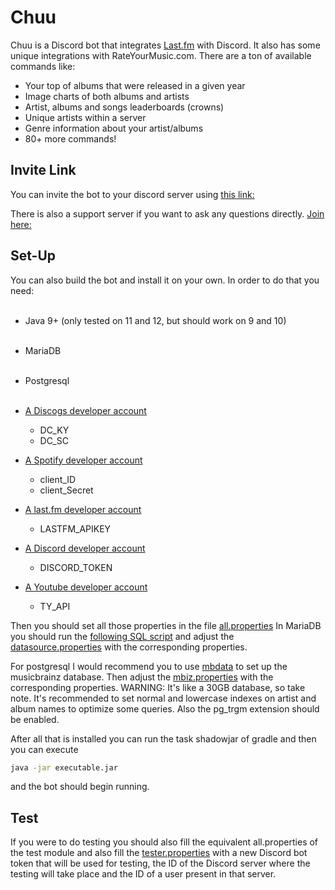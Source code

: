 # Chuu

Chuu is a Discord bot that integrates [Last.fm]([https://www.last.fm/](https://www.last.fm/)) with Discord. It also has some unique integrations with RateYourMusic.com.
There are a ton of available commands like:
  
- Your top of albums that were released in a given year<br>
- Image charts of both albums and artists<br>
- Artist, albums and songs leaderboards (crowns)<br>
- Unique artists within a server<br>
- Genre information about your artist/albums<br>
- 80+ more commands!

## Invite Link

You can invite the bot to your discord server using [this link:](https://discordapp.com/oauth2/authorize?scope=bot&client_id=537353774205894676&permissions=387136)

There is also a support server if you want to ask any questions directly. [Join here:](https://discord.gg/HQGqYD7)
## Set-Up
You can also build the bot and install it on your own.
In order to do that you need:<br><br>
- Java 9+ (only tested on 11 and 12, but should work on 9 and 10)<br><br>
- MariaDB<br><br>
- Postgresql <br><br>
- [A Discogs developer account](https://www.discogs.com/developers)

  - DC_KY
  - DC_SC
 
- [A Spotify developer account](https://developer.spotify.com/)
  - client_ID
  - client_Secret
	
- [A last.fm developer account](https://secure.last.fm/login?next=/api/account/create)
  - LASTFM_APIKEY
 
- [A Discord developer account](https://discordapp.com/login?redirect_to=%2Fdevelopers%2Fapplications%2F)
  - DISCORD_TOKEN

- [A Youtube developer account](https://www.youtube.com/intl/en-GB/yt/dev/)
  - TY_API

Then you should set all those properties in the file [all.properties](https://github.com/ishwi/discordBot/blob/master/src/main/resources/all.properties)
In MariaDB you should run the [following SQL script](https://github.com/ishwi/discordBot/blob/master/src/main/resources/MariaDBNew.sql) and adjust the [datasource.properties](https://github.com/ishwi/discordBot/blob/master/src/main/resources/datasource.properties) with the corresponding properties.

For postgresql I would recommend you to use [mbdata](https://pypi.org/project/mbdata/) to set up the musicbrainz database.
Then adjust the [mbiz.properties](https://github.com/ishwi/discordBot/blob/master/src/main/resources/mbiz.properties) with the corresponding properties.
WARNING: It's like a 30GB database, so take note.
It's recommended to set normal and lowercase indexes on artist and album names to optimize some queries.
Also the pg_trgm extension should be enabled.

After all that is installed you can run the task shadowjar of gradle and then you can execute 
```bash 
java -jar executable.jar
```
and the bot should begin running.
## Test
If you were to do testing you should also fill the equivalent all.properties of the test module
and also fill the [tester.properties](https://github.com/ishwi/discordBot/blob/master/src/test/resources/tester.properties) with a new Discord bot token that will be used for testing, the ID of the Discord server where the testing will take place and the ID of a user present in that server.

